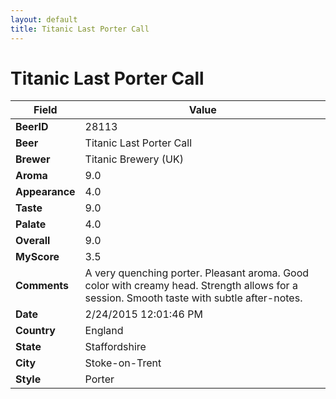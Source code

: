 ```yaml
---
layout: default
title: Titanic Last Porter Call
---
```


# Titanic Last Porter Call

| Field         | Value     |
|---------------|-----------|
| **BeerID** | 28113 |
| **Beer** | Titanic Last Porter Call |
| **Brewer** | Titanic Brewery (UK) |
| **Aroma** | 9.0 |
| **Appearance** | 4.0 |
| **Taste** | 9.0 |
| **Palate** | 4.0 |
| **Overall** | 9.0 |
| **MyScore** | 3.5 |
| **Comments** | A very quenching porter. Pleasant aroma. Good color with creamy head. Strength allows for a session. Smooth taste with subtle after-notes. |
| **Date** | 2/24/2015 12:01:46 PM |
| **Country** | England |
| **State** | Staffordshire |
| **City** | Stoke-on-Trent |
| **Style** | Porter |
